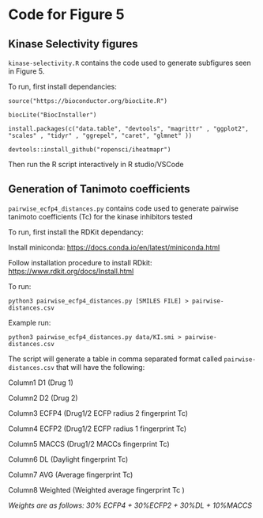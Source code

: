 # Code for Figure 5 

## Kinase Selectivity figures 

`kinase-selectivity.R` contains the code used to generate subfigures seen in Figure 5. 

To run, first install dependancies: 

`source("https://bioconductor.org/biocLite.R")`

`biocLite("BiocInstaller")`

`install.packages(c("data.table", "devtools", "magrittr" , "ggplot2", "scales" , "tidyr" , "ggrepel", "caret", "glmnet" ))`

`devtools::install_github("ropensci/iheatmapr")`

Then run the R script interactively in R studio/VSCode 

## Generation of Tanimoto coefficients 

`pairwise_ecfp4_distances.py` contains code used to generate pairwise tanimoto coefficients (Tc) for the kinase inhibitors tested 

To run, first install the RDKit dependancy: 

Install miniconda: https://docs.conda.io/en/latest/miniconda.html 

Follow installation procedure to install RDkit: https://www.rdkit.org/docs/Install.html

To run: 

`python3 pairwise_ecfp4_distances.py [SMILES FILE] > pairwise-distances.csv`

Example run: 

`python3 pairwise_ecfp4_distances.py data/KI.smi > pairwise-distances.csv` 

The script will generate a table in comma separated format called `pairwise-distances.csv` that will have the following: 

Column1 D1 (Drug 1)

Column2 D2 (Drug 2)

Column3 ECFP4 (Drug1/2 ECFP radius 2 fingerprint Tc)

Column4 ECFP2 (Drug1/2 ECFP radius 1 fingerprint Tc)

Column5 MACCS (Drug1/2 MACCs fingerprint Tc)

Column6 DL (Daylight fingerprint Tc)

Column7 AVG (Average fingerprint Tc)

Column8 Weighted (Weighted average fingerprint Tc )

*Weights are as follows: 30% ECFP4 + 30%ECFP2 + 30%DL + 10%MACCS* 







